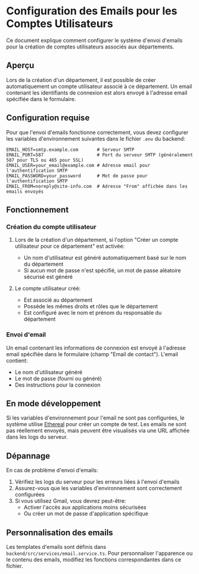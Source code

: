# Configuration des Emails pour les Comptes Utilisateurs

Ce document explique comment configurer le système d'envoi d'emails pour la création de comptes utilisateurs associés aux départements.

## Aperçu

Lors de la création d'un département, il est possible de créer automatiquement un compte utilisateur associé à ce département. Un email contenant les identifiants de connexion est alors envoyé à l'adresse email spécifiée dans le formulaire.

## Configuration requise

Pour que l'envoi d'emails fonctionne correctement, vous devez configurer les variables d'environnement suivantes dans le fichier `.env` du backend:

```
EMAIL_HOST=smtp.example.com       # Serveur SMTP
EMAIL_PORT=587                    # Port du serveur SMTP (généralement 587 pour TLS ou 465 pour SSL)
EMAIL_USER=your_email@example.com # Adresse email pour l'authentification SMTP
EMAIL_PASSWORD=your_password      # Mot de passe pour l'authentification SMTP
EMAIL_FROM=noreply@site-info.com  # Adresse "From" affichée dans les emails envoyés
```

## Fonctionnement

### Création du compte utilisateur

1. Lors de la création d'un département, si l'option "Créer un compte utilisateur pour ce département" est activée:
   - Un nom d'utilisateur est généré automatiquement basé sur le nom du département
   - Si aucun mot de passe n'est spécifié, un mot de passe aléatoire sécurisé est généré

2. Le compte utilisateur créé:
   - Est associé au département
   - Possède les mêmes droits et rôles que le département
   - Est configuré avec le nom et prénom du responsable du département

### Envoi d'email

Un email contenant les informations de connexion est envoyé à l'adresse email spécifiée dans le formulaire (champ "Email de contact"). L'email contient:

- Le nom d'utilisateur généré
- Le mot de passe (fourni ou généré)
- Des instructions pour la connexion

## En mode développement

Si les variables d'environnement pour l'email ne sont pas configurées, le système utilise [Ethereal](https://ethereal.email/) pour créer un compte de test. Les emails ne sont pas réellement envoyés, mais peuvent être visualisés via une URL affichée dans les logs du serveur.

## Dépannage

En cas de problème d'envoi d'emails:

1. Vérifiez les logs du serveur pour les erreurs liées à l'envoi d'emails
2. Assurez-vous que les variables d'environnement sont correctement configurées
3. Si vous utilisez Gmail, vous devrez peut-être:
   - Activer l'accès aux applications moins sécurisées
   - Ou créer un mot de passe d'application spécifique

## Personnalisation des emails

Les templates d'emails sont définis dans `backend/src/services/email.service.ts`. Pour personnaliser l'apparence ou le contenu des emails, modifiez les fonctions correspondantes dans ce fichier. 